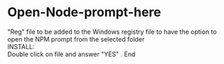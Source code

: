 # Open-Node-prompt-here
"Reg" file to be added to the Windows registry file to have the option to open the NPM prompt from the selected folder<br/>INSTALL:<br/> Double click on file and answer "YES" . End
